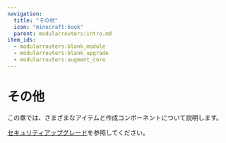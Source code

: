 ```yaml
---
navigation:
  title: "その他"
  icon: "minecraft:book"
  parent: modularrouters:intro.md
item_ids:
  - modularrouters:blank_module
  - modularrouters:blank_upgrade
  - modularrouters:augment_core
---
```


# その他

この章では、さまざまなアイテムと作成コンポーネントについて説明します。

<a name="override"></a>
<ItemImage id="modularrouters:override_card" />

[セキュリティアップグレード](../security.md#override)を参照してください。



<Recipe id="modularrouters:blank_module" />

<Recipe id="modularrouters:blank_upgrade" />



<Recipe id="modularrouters:augment_core" />

